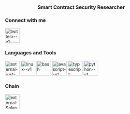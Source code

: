 <h3 align="center">Smart Contract Security Researcher</h3>

<h3 align="left">Connect with me</h3>
<p align="left">
<a href="https://twitter.com/hxriazaka" target="blank"><img width="48" height="48" src="https://img.icons8.com/ios-filled/48/twitterx--v1.png" alt="twitterx--v1"/></a>
</p>

<h3 align="left">Languages and Tools</h3>
<p align="left"> <img width="48" height="48" src="https://img.icons8.com/external-tal-revivo-bold-tal-revivo/48/external-rust-is-a-multi-paradigm-system-programming-language-logo-bold-tal-revivo.png" alt="external-rust-is-a-multi-paradigm-system-programming-language-logo-bold-tal-revivo"/> <img width="48" height="48" src="https://img.icons8.com/color/48/linux--v1.png" alt="linux--v1"/> <img width="48" height="48" src="https://img.icons8.com/color/48/bash.png" alt="bash"/> <img width="48" height="48" src="https://img.icons8.com/color/48/javascript--v1.png" alt="javascript--v1"/> <img width="48" height="48" src="https://img.icons8.com/color/48/typescript.png" alt="typescript"/> <img width="48" height="48" src="https://img.icons8.com/color/48/python--v1.png" alt="python--v1"/> </p>

<h3 align="left">Chain</h3>
<p align="left">
  <img width="48" height="48" src="https://img.icons8.com/external-black-fill-lafs/64/external-Solana-cryptocurrency-black-fill-lafs.png" alt="external-Solana-cryptocurrency-black-fill-lafs"/>
</p>
